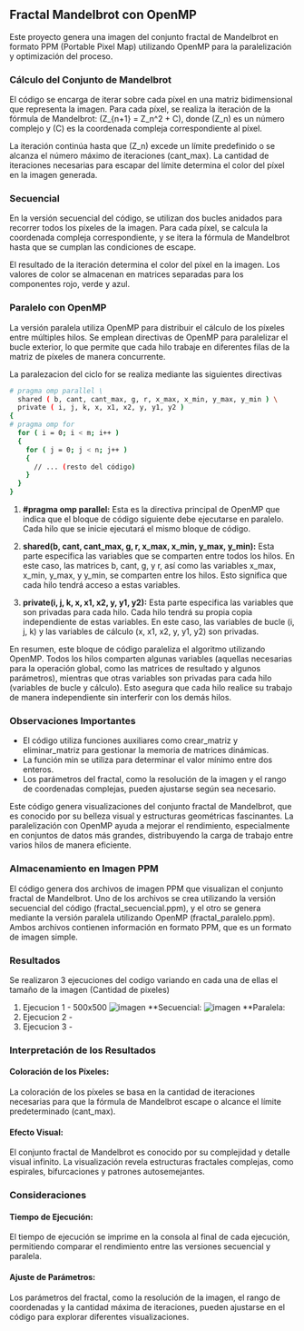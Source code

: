 ## Fractal Mandelbrot con OpenMP

Este proyecto genera una imagen del conjunto fractal de Mandelbrot en formato PPM (Portable Pixel Map) utilizando OpenMP para la paralelización y optimización del proceso.

### Cálculo del Conjunto de Mandelbrot

El código se encarga de iterar sobre cada píxel en una matriz bidimensional que representa la imagen. Para cada píxel, se realiza la iteración de la fórmula de Mandelbrot: \(Z_{n+1} = Z_n^2 + C\), donde \(Z_n\) es un número complejo y \(C\) es la coordenada compleja correspondiente al píxel.

La iteración continúa hasta que \(Z_n\) excede un límite predefinido o se alcanza el número máximo de iteraciones (cant_max). La cantidad de iteraciones necesarias para escapar del límite determina el color del píxel en la imagen generada.

### Secuencial

En la versión secuencial del código, se utilizan dos bucles anidados para recorrer todos los píxeles de la imagen. Para cada píxel, se calcula la coordenada compleja correspondiente, y se itera la fórmula de Mandelbrot hasta que se cumplan las condiciones de escape.

El resultado de la iteración determina el color del píxel en la imagen. Los valores de color se almacenan en matrices separadas para los componentes rojo, verde y azul.

### Paralelo con OpenMP

La versión paralela utiliza OpenMP para distribuir el cálculo de los píxeles entre múltiples hilos. Se emplean directivas de OpenMP para paralelizar el bucle exterior, lo que permite que cada hilo trabaje en diferentes filas de la matriz de píxeles de manera concurrente.

La paralezacion del ciclo for se realiza mediante las siguientes directivas

```bash
# pragma omp parallel \
  shared ( b, cant, cant_max, g, r, x_max, x_min, y_max, y_min ) \
  private ( i, j, k, x, x1, x2, y, y1, y2 )
{
# pragma omp for
  for ( i = 0; i < m; i++ )
  {
    for ( j = 0; j < n; j++ )
    {
      // ... (resto del código)
    }
  }
}
```


1. **#pragma omp parallel:** Esta es la directiva principal de OpenMP que indica que el bloque de código siguiente debe ejecutarse en paralelo. Cada hilo que se inicie ejecutará el mismo bloque de código.

2. **shared(b, cant, cant_max, g, r, x_max, x_min, y_max, y_min):** Esta parte especifica las variables que se comparten entre todos los hilos. En este caso, las matrices b, cant, g, y r, así como las variables x_max, x_min, y_max, y y_min, se comparten entre los hilos. Esto significa que cada hilo tendrá acceso a estas variables.

3. **private(i, j, k, x, x1, x2, y, y1, y2):** Esta parte especifica las variables que son privadas para cada hilo. Cada hilo tendrá su propia copia independiente de estas variables. En este caso, las variables de bucle (i, j, k) y las variables de cálculo (x, x1, x2, y, y1, y2) son privadas.

En resumen, este bloque de código paraleliza el algoritmo utilizando OpenMP. Todos los hilos comparten algunas variables (aquellas necesarias para la operación global, como las matrices de resultado y algunos parámetros), mientras que otras variables son privadas para cada hilo (variables de bucle y cálculo). Esto asegura que cada hilo realice su trabajo de manera independiente sin interferir con los demás hilos.


### Observaciones Importantes

- El código utiliza funciones auxiliares como crear_matriz y eliminar_matriz para gestionar la memoria de matrices dinámicas.
- La función min se utiliza para determinar el valor mínimo entre dos enteros.
- Los parámetros del fractal, como la resolución de la imagen y el rango de coordenadas complejas, pueden ajustarse según sea necesario.

Este código genera visualizaciones del conjunto fractal de Mandelbrot, que es conocido por su belleza visual y estructuras geométricas fascinantes. La paralelización con OpenMP ayuda a mejorar el rendimiento, especialmente en conjuntos de datos más grandes, distribuyendo la carga de trabajo entre varios hilos de manera eficiente.

### Almacenamiento en Imagen PPM

El código genera dos archivos de imagen PPM que visualizan el conjunto fractal de Mandelbrot. Uno de los archivos se crea utilizando la versión secuencial del código (fractal_secuencial.ppm), y el otro se genera mediante la versión paralela utilizando OpenMP (fractal_paralelo.ppm). Ambos archivos contienen información en formato PPM, que es un formato de imagen simple. 

### Resultados

Se realizaron 3 ejecuciones del codigo variando en cada una de ellas el tamaño de la imagen (Cantidad de pixeles)
1. Ejecucion 1 - 500x500
![imagen](https://github.com/Rubi221/IntroPP2190032/assets/98795896/d522a4cd-6314-409b-9bbd-6e9908688102)
**Secuencial:
![imagen](https://github.com/Rubi221/IntroPP2190032/assets/98795896/3ca2d573-37bd-4195-bd54-2b8f3ccf0220)
**Paralela:
2. Ejecucion 2 -
3. Ejecucion 3 - 
### Interpretación de los Resultados

#### Coloración de los Píxeles:
La coloración de los píxeles se basa en la cantidad de iteraciones necesarias para que la fórmula de Mandelbrot escape o alcance el límite predeterminado (cant_max).

#### Efecto Visual:
El conjunto fractal de Mandelbrot es conocido por su complejidad y detalle visual infinito. La visualización revela estructuras fractales complejas, como espirales, bifurcaciones y patrones autosemejantes.

### Consideraciones

#### Tiempo de Ejecución:
El tiempo de ejecución se imprime en la consola al final de cada ejecución, permitiendo comparar el rendimiento entre las versiones secuencial y paralela.

#### Ajuste de Parámetros:
Los parámetros del fractal, como la resolución de la imagen, el rango de coordenadas y la cantidad máxima de iteraciones, pueden ajustarse en el código para explorar diferentes visualizaciones.

